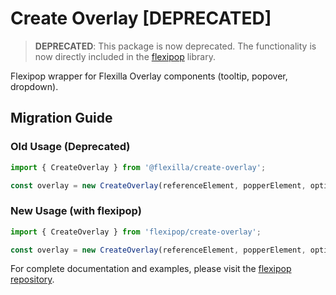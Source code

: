 # Create Overlay [DEPRECATED]

> **DEPRECATED**: This package is now deprecated. The functionality is now directly included in the [flexipop](https://github.com/unoforge/flexipop) library.

Flexipop wrapper for Flexilla Overlay components (tooltip, popover, dropdown).

## Migration Guide

### Old Usage (Deprecated)
```js
import { CreateOverlay } from '@flexilla/create-overlay';

const overlay = new CreateOverlay(referenceElement, popperElement, options);
```

### New Usage (with flexipop)
```js
import { CreateOverlay } from 'flexipop/create-overlay';

const overlay = new CreateOverlay(referenceElement, popperElement, options);
```

For complete documentation and examples, please visit the [flexipop repository](https://github.com/unoforge/flexipop).

